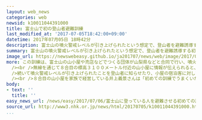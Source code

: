 ```yaml
---
layout: web_news
categories: web
newsid: k10011044391000
title: 富士山で初の登山者避難訓練
last_modified_at: '2017-07-05T18:42:00+09:00'
datetime: 2017年07月05日 18時42分
description: 富士山の噴火警戒レベルが引き上げられたという想定で、登山者を避難誘導する初めての訓練が、山梨県側の登山道で行われました。
summary: 富士山の噴火警戒レベルが引き上げられたという想定で、登山者を避難誘導する初めての訓練が、山梨県側の登山道で行われました。
image_url: https://newswebeasy.github.io/ja201707/news/web/image/2017/07/06/k10011044391000.jpg
more: この訓練は、富士山の山小屋や売店などでつくる団体が山梨県などと合同で行い、噴火警戒レベルが入山規制を示す「レベル３」に引き上げられたという想定で始まりました。<br
  /><br />無線を通じて８合目の標高３１００メートル付近の山小屋に情報が伝えられると、担当者が外にいる登山者に向けてサイレンを鳴らしました。<br /><br
  />続いて噴火警戒レベルが引き上げられたことを登山者に知らせたり、小屋の宿泊客に対して安全を確保しながら下山するよう呼びかけていました。<br /><br />富士山ではこれまで、ふもとや中腹の５合目付近で観光客を避難誘導する訓練が行われてきましたが、登山者を対象に行われたのはこれが初めてだということです。<br
  /><br />８合目の山小屋を家族で経営している井上義景さんは「初めての訓練でうまくいかなかった部分もあり課題が見えてきた。登山者が多い時期にどうスムーズに避難誘導するか考えていきたい」と話していました。
body:
- text: ''
  title: ''
easy_news_url: /news/easy/2017/07/06/富士山に登っている人を避難させる初めての訓練/
source_url: http://www3.nhk.or.jp/news/html/20170705/k10011044391000.html
...
```

